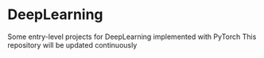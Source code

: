# DeepLearning
Some entry-level projects for DeepLearning implemented with PyTorch
This repository will be updated continuously
